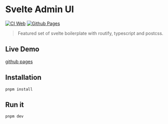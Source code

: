 # Svelte Admin UI

[![CI Web](https://github.com/svelte-seoul/svelte-routify-typescript/actions/workflows/ci.yml/badge.svg)](https://github.com/svelte-seoul/svelte-routify-typescript/actions/workflows/ci.yml)
[![Github Pages](https://github.com/svelte-seoul/svelte-admin-ui/actions/workflows/pages.yml/badge.svg)](https://github.com/svelte-seoul/svelte-admin-ui/actions/workflows/pages.yml)

> Featured set of svelte boilerplate with routify, typescript and postcss.


## Live Demo

[github pages](https://svelte-seoul.github.io/svelte-admin-ui)

## Installation

```
pnpm install
```

## Run it

```
pnpm dev
```